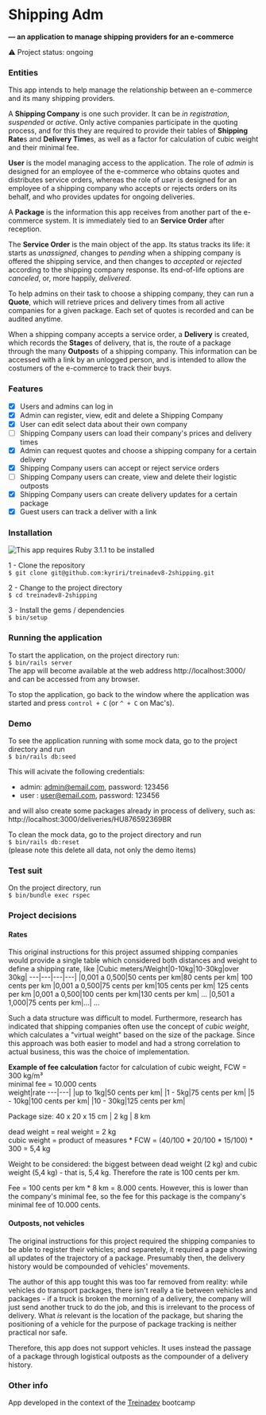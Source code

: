 # Shipping Adm
**— an application to manage shipping providers for an e-commerce**

:warning:  Project status: ongoing   

### Entities

This app intends to help manage the relationship between an e-commerce and its many shipping providers.

A **Shipping Company** is one such provider. It can be *in registration*, *suspended* or *active*. Only active companies participate in the quoting process, and for this they are required to provide their tables of **Shipping Rate**s and **Delivery Time**s, as well as a factor for calculation of cubic weight and their minimal fee.

**User** is the model managing access to the application. The role of *admin* is designed for an employee of the e-commerce who obtains quotes and distributes service orders, whereas the role of *user* is designed for an employee of a shipping company who accepts or rejects orders on its behalf, and who provides updates for ongoing deliveries.

A **Package** is the information this app receives from another part of the e-commerce system. It is immediately tied to an **Service Order** after reception.

The **Service Order** is the main object of the app. Its status tracks its life: it starts as *unassigned*, changes to *pending* when a shipping company is offered the shipping service, and then changes to *accepted* or *rejected* according to the shipping company response. Its end-of-life options are *canceled*, or, more happily, *delivered*. 

To help admins on their task to choose a shipping company, they can run a **Quote**, which will retrieve prices and delivery times from all active companies for a given package. Each set of quotes is recorded and can be audited anytime.

When a shipping company accepts a service order, a **Delivery** is created, which records the **Stage**s of delivery, that is, the route of a package through the many **Outpost**s of a shipping company. This information can be accessed with a link by an unlogged person, and is intended to allow the costumers of the e-commerce to track their buys.

### Features

- [x] Users and admins can log in  
- [x] Admin can register, view, edit and delete a Shipping Company  
- [x] User can edit select data about their own company  
- [ ] Shipping Company users can load their company's prices and delivery times
- [x] Admin can request quotes and choose a shipping company for a certain delivery
- [x] Shipping Company users can accept or reject service orders
- [ ] Shipping Company users can create, view and delete their logistic outposts
- [x] Shipping Company users can create delivery updates for a certain package
- [x] Guest users can track a deliver with a link

### Installation

![This app requires Ruby 3.1.1 to be installed](https://img.shields.io/static/v1?label=ruby&message=version%203.1.1&color=B61D1D&style=for-the-badge&logo=ruby)

1 - Clone the repository  
`$ git clone git@github.com:kyriri/treinadev8-2shipping.git`

2 - Change to the project directory   
`$ cd treinadev8-2shipping`

3 - Install the gems / dependencies   
`$ bin/setup`

### Running the application

To start the application, on the project directory run:  
`$ bin/rails server`  
The app will become available at the web address http://localhost:3000/ and can be accessed from any browser.  
  
To stop the application, go back to the window where the application was started and press `control + C` (or `^ + C` on Mac's).  

### Demo

To see the application running with some mock data, go to the project directory and run  
`$ bin/rails db:seed`  
  
This will acivate the following credentials:   
- admin: admin@email.com, password: 123456  
- user :  user@email.com, password: 123456  
  
and will also create some packages already in process of delivery, such as: http://localhost:3000/deliveries/HU876592369BR  
  
To clean the mock data, go to the project directory and run  
`$ bin/rails db:reset`  
(please note this delete all data, not only the demo items)  

### Test suit

On the project directory, run   
`$ bin/bundle exec rspec`   
  
### Project decisions

#### Rates
This original instructions for this project assumed shipping companies would provide a single table which considered both distances and weight to define a shipping rate, like
|Cubic meters/Weight|0-10kg|10-30kg|over 30kg|
---|---|---|---|
|0,001 a 0,500|50 cents per km|80 cents per km| 100 cents per km
|0,001 a 0,500|75 cents per km|105 cents per km| 125 cents per km
|0,001 a 0,500|100 cents per km|130 cents per km| ...
|0,501 a 1,000|75 cents per km|...| ...

Such a data structure was difficult to model. Furthermore, research has indicated that shipping companies often use the concept of *cubic weight*, which calculates a "virtual weight" based on the size of the package. Since this approach was both easier to model and had a strong correlation to actual business, this was the choice of implementation.

**Example of fee calculation**
factor for calculation of cubic weight, FCW = 300 kg/m³   
minimal fee = 10.000 cents  
weight|rate
---|---|
|up to 1kg|50 cents per km|
|1 - 5kg|75 cents per km|
|5 - 10kg|100 cents per km|
|10 - 30kg|125 cents per km|

Package size: 40 x 20 x 15 cm | 2 kg | 8 km  
  
dead weight = real weight = 2 kg  
cubic weight = product of measures * FCW = (40/100 * 20/100 * 15/100) * 300 = 5,4 kg  
  
Weight to be considered: the biggest between dead weight (2 kg) and cubic weight (5,4 kg) - that is, 5,4 kg. Therefore the rate is 100 cents per km.  
  
Fee = 100 cents per km * 8 km = 8.000 cents. However, this is lower than the company's minimal fee, so the fee for this package is the company's minimal fee of 10.000 cents.
  
#### Outposts, not vehicles

The original instructions for this project required the shipping companies to be able to register their vehicles; and separetely, it required a page showing all updates of the trajectory of a package. Presumably then, the delivery history would be compounded of vehicles' movements.

The author of this app tought this was too far removed from reality: while vehicles do transport packages, there isn't really a tie between vehicles and packages - if a truck is broken the morning of a delivery, the company will just send another truck to do the job, and this is irrelevant to the process of delivery. What *is* relevant is the location of the package, but sharing the positioning of a vehicle for the purpose of package tracking is neither practical nor safe.

Therefore, this app does not support vehicles. It uses instead the passage of a package through logistical outposts as the compounder of a delivery history. 
  
### Other info

App developed in the context of the [Treinadev](https://treinadev.com.br/) bootcamp
